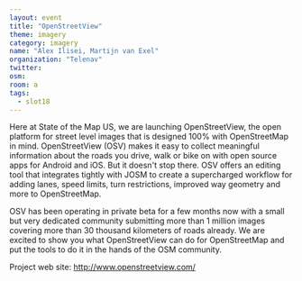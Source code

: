```yaml
---
layout: event
title: "OpenStreetView"
theme: imagery
category: imagery
name: "Alex Ilisei, Martijn van Exel"
organization: "Telenav"
twitter:
osm:
room: a
tags:
  - slot18
---
```

Here at State of the Map US, we are launching OpenStreetView, the open platform for street level images that is designed 100% with OpenStreetMap in mind. OpenStreetView (OSV) makes it easy to collect meaningful information about the roads you drive, walk or bike on with open source apps for Android and iOS. But it doesn't stop there. OSV offers an editing tool that integrates tightly with JOSM to create a supercharged workflow for adding lanes, speed limits, turn restrictions,  improved way geometry and more to OpenStreetMap.

OSV has been operating in private beta for a few months now with a small but very dedicated community submitting more than 1 million images covering more than 30 thousand kilometers of roads already. We are excited to show you what OpenStreetView can do for OpenStreetMap and put the tools to do it in the hands of the OSM community.

Project web site: http://www.openstreetview.com/